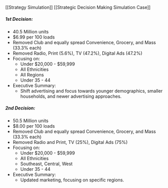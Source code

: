 [[Strategy Simulation]] [[Strategic Decision Making Simulation Case]]

##### 1st Decision:
- 40.5 Million units
- $6.99 per 100 loads
- Removed Club and equally spread Convenience, Grocery, and Mass (33.3% each)
- Removed Radio, Print (5.6%), TV (47.2%), Digital Ads (47.2%)
- Focusing on:
	- Under $20,000 - $59,999
	- All Ethnicities
	- All Regions
	- Under 35 - 44
- Executive Summary:
	- Shift advertising and focus towards younger demographics, smaller households, and newer advertising approaches.

##### 2nd Decision:
- 50.5 Million units
- $8.00 per 100 loads
- Removed Club and equally spread Convenience, Grocery, and Mass (33.3% each)
- Removed Radio and Print, TV (25%), Digital Ads (75%)
- Focusing on:
	- Under $20,000 - $59,999
	- All Ethnicities
	- Southeast, Central, West
	- Under 35 - 44
- Executive Summary:
	- Updated marketing, focusing on specific regions.